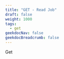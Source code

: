 ```yaml
---
title: "GET - Read Job"
draft: false
weight: 1000
tags:
  - get
geekdocNav: false
geekdocBreadcrumb: false
---
```


Get
